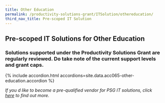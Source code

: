 ```yaml
---
title: Other Education
permalink: /productivity-solutions-grant/ITSolution/othereducation/
third_nav_title: Pre-scoped IT Solution
---
```


## Pre-scoped IT Solutions for Other Education

### Solutions supported under the Productivity Solutions Grant are regularly reviewed. Do take note of the current support levels and grant caps.

{% include accordion.html accordions=site.data.acc065-other-education.accordion %}

_If you d like to become a pre-qualified vendor for PSG IT solutions, click <a target='_blank' href='https://www.imda.gov.sg/icmvendors' >here</a> to find out more._
